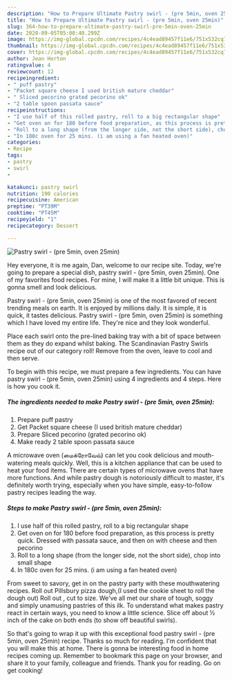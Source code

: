 ```yaml
---
description: "How to Prepare Ultimate Pastry swirl - (pre 5min, oven 25min)"
title: "How to Prepare Ultimate Pastry swirl - (pre 5min, oven 25min)"
slug: 364-how-to-prepare-ultimate-pastry-swirl-pre-5min-oven-25min
date: 2020-09-05T05:08:40.299Z
image: https://img-global.cpcdn.com/recipes/4c4ead89457f11e6/751x532cq70/pastry-swirl-pre-5min-oven-25min-recipe-main-photo.jpg
thumbnail: https://img-global.cpcdn.com/recipes/4c4ead89457f11e6/751x532cq70/pastry-swirl-pre-5min-oven-25min-recipe-main-photo.jpg
cover: https://img-global.cpcdn.com/recipes/4c4ead89457f11e6/751x532cq70/pastry-swirl-pre-5min-oven-25min-recipe-main-photo.jpg
author: Jean Horton
ratingvalue: 4
reviewcount: 12
recipeingredient:
- " puff pastry"
- "Packet square cheese I used british mature cheddar"
- " Sliced pecorino grated pecorino ok"
- "2 table spoon passata sauce"
recipeinstructions:
- "I use half of this rolled pastry, roll to a big rectangular shape"
- "Get oven on for 180 before food preparation, as this process is pretty quick. Dressed with passata sauce, and then on with cheese and then pecorino"
- "Roll to a long shape (from the longer side, not the short side), chop into small shape"
- "In 180c oven for 25 mins. (i am using a fan heated oven)"
categories:
- Recipe
tags:
- pastry
- swirl
- 

katakunci: pastry swirl  
nutrition: 190 calories
recipecuisine: American
preptime: "PT39M"
cooktime: "PT45M"
recipeyield: "1"
recipecategory: Dessert

---
```



![Pastry swirl - (pre 5min, oven 25min)](https://img-global.cpcdn.com/recipes/4c4ead89457f11e6/751x532cq70/pastry-swirl-pre-5min-oven-25min-recipe-main-photo.jpg)

Hey everyone, it is me again, Dan, welcome to our recipe site. Today, we're going to prepare a special dish, pastry swirl - (pre 5min, oven 25min). One of my favorites food recipes. For mine, I will make it a little bit unique. This is gonna smell and look delicious.

Pastry swirl - (pre 5min, oven 25min) is one of the most favored of recent trending meals on earth. It is enjoyed by millions daily. It is simple, it is quick, it tastes delicious. Pastry swirl - (pre 5min, oven 25min) is something which I have loved my entire life. They're nice and they look wonderful.

Place each swirl onto the pre-lined baking tray with a bit of space between them as they do expand whilst baking. The Scandinavian Pastry Swirls recipe out of our category roll! Remove from the oven, leave to cool and then serve.


To begin with this recipe, we must prepare a few ingredients. You can have pastry swirl - (pre 5min, oven 25min) using 4 ingredients and 4 steps. Here is how you cook it.

<!--inarticleads1-->

##### The ingredients needed to make Pastry swirl - (pre 5min, oven 25min):

1. Prepare  puff pastry
1. Get Packet square cheese (I used british mature cheddar)
1. Prepare  Sliced pecorino (grated pecorino ok)
1. Make ready 2 table spoon passata sauce


A microwave oven (மைக்ரோவேவ்) can let you cook delicious and mouth-watering meals quickly. Well, this is a kitchen appliance that can be used to heat your food items. There are certain types of microwave ovens that have more functions. And while pastry dough is notoriously difficult to master, it&#39;s definitely worth trying, especially when you have simple, easy-to-follow pastry recipes leading the way. 

<!--inarticleads2-->

##### Steps to make Pastry swirl - (pre 5min, oven 25min):

1. I use half of this rolled pastry, roll to a big rectangular shape
1. Get oven on for 180 before food preparation, as this process is pretty quick. Dressed with passata sauce, and then on with cheese and then pecorino
1. Roll to a long shape (from the longer side, not the short side), chop into small shape
1. In 180c oven for 25 mins. (i am using a fan heated oven)


From sweet to savory, get in on the pastry party with these mouthwatering recipes. Roll out Pillsbury pizza dough,(I used the cookie sheet to roll the dough out) Roll out , cut to size. We&#39;ve all met our share of tough, soggy and simply unamusing pastries of this ilk. To understand what makes pastry react in certain ways, you need to know a little science. Slice off about ½ inch of the cake on both ends (to show off beautiful swirls). 

So that's going to wrap it up with this exceptional food pastry swirl - (pre 5min, oven 25min) recipe. Thanks so much for reading. I'm confident that you will make this at home. There is gonna be interesting food in home recipes coming up. Remember to bookmark this page on your browser, and share it to your family, colleague and friends. Thank you for reading. Go on get cooking!
